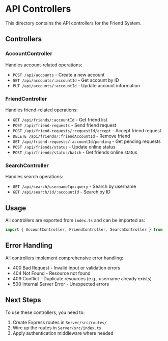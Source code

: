 # API Controllers

This directory contains the API controllers for the Friend System.

## Controllers

### AccountController
Handles account-related operations:
- `POST /api/accounts` - Create a new account
- `GET /api/accounts/:accountId` - Get account by ID
- `PUT /api/accounts/:accountId` - Update account information

### FriendController
Handles friend-related operations:
- `GET /api/friends/:accountId` - Get friend list
- `POST /api/friend-requests` - Send friend request
- `POST /api/friend-requests/:requestId/accept` - Accept friend request
- `DELETE /api/friends/:friendAccountId` - Remove friend
- `GET /api/friend-requests/:accountId/pending` - Get pending requests
- `POST /api/friends/status` - Update online status
- `POST /api/friends/status/batch` - Get friends online status

### SearchController
Handles search operations:
- `GET /api/search/username?q=:query` - Search by username
- `GET /api/search/id/:accountId` - Search by ID

## Usage

All controllers are exported from `index.ts` and can be imported as:

```typescript
import { AccountController, FriendController, SearchController } from './controllers';
```

## Error Handling

All controllers implement comprehensive error handling:
- 400 Bad Request - Invalid input or validation errors
- 404 Not Found - Resource not found
- 409 Conflict - Duplicate resources (e.g., username already exists)
- 500 Internal Server Error - Unexpected errors

## Next Steps

To use these controllers, you need to:
1. Create Express routes in `Server/src/routes/`
2. Wire up the routes in `Server/src/index.ts`
3. Apply authentication middleware where needed
